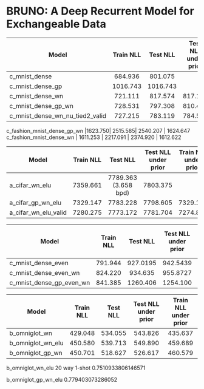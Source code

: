 # BRUNO: A Deep Recurrent Model for Exchangeable Data


Model | Train NLL | Test NLL | Test NLL under prior | Train NLL under prior 
------------ | :-------------: | :-------------: | :-------------: | :-------------:
c_mnist_dense | 684.936 | 801.075 |  |
c_mnist_dense_gp | 1016.743 | 1016.743 | |
c_mnist_dense_wn | 721.111 | 817.574 | 817.171 | 723.703
c_mnist_dense_gp_wn |728.531 |797.308 | 810.478 | 733.307
c_mnist_dense_wn_nu_tied2_valid | 727.215 |783.119|784.512|730.672


c_fashion_mnist_dense_gp_wn |1623.750| 2515.585| 2540.207 | 1624.647
c_fashion_mnist_dense_wn | 1611.253 |  2217.091 |  2374.920 | 1612.622


Model | Train NLL | Test NLL | Test NLL under prior | Train NLL under prior 
------------ | :-------------: | :-------------: | :-------------: | :-------------:
a_cifar_wn_elu | 7359.661| 7789.363 (3.658 bpd) |  7803.375 |
a_cifar_gp_wn_elu |7329.147| 7783.228| 7798.605 | 7329.147
a_cifar_wn_elu_valid |7280.275 | 7773.172 | 7781.704 | 7274.878




Model | Train NLL | Test NLL | Test NLL under prior | Train NLL under prior 
------------ | :-------------: | :-------------: | :-------------: | :-------------:
c_mnist_dense_even | 791.944 |927.0195 | 942.5439 
c_mnist_dense_even_wn | 824.220 |934.635 | 955.8727 | 824.278
c_mnist_dense_gp_even_wn | 841.385  | 1260.406   | 1254.100 | 844.031


Model | Train NLL | Test NLL | Test NLL under prior | Train NLL under prior 
------------ | :-------------: | :-------------: | :-------------: | :-------------:
b_omniglot_wn | 429.048 | 534.055 | 543.826 | 435.637
b_omniglot_wn_elu | 450.580 | 539.713 | 549.890 |  459.689        
b_omniglot_gp_wn |450.701| 518.627| 526.617 | 460.579


b_omniglot_wn_elu
20 way 1-shot
0.7510933806146571

b_omniglot_gp_wn_elu
0.779403073286052



